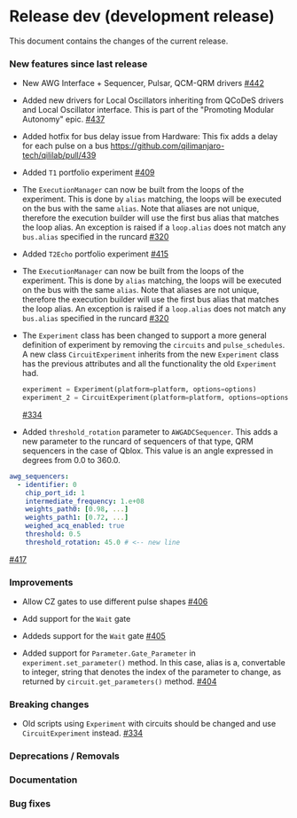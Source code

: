 # Release dev (development release)

This document contains the changes of the current release.

### New features since last release

- New AWG Interface + Sequencer, Pulsar, QCM-QRM drivers
  [#442](https://github.com/qilimanjaro-tech/qililab/pull/442)

- Added new drivers for Local Oscillators inheriting from QCoDeS drivers and Local Oscillator interface.
  This is part of the "Promoting Modular Autonomy" epic.
  [#437](https://github.com/qilimanjaro-tech/qililab/pull/437)

- Added hotfix for bus delay issue from Hardware:
  This fix adds a delay for each pulse on a bus
  https://github.com/qilimanjaro-tech/qililab/pull/439

- Added `T1` portfolio experiment
  [#409](https://github.com/qilimanjaro-tech/qililab/pull/409)

- The `ExecutionManager` can now be built from the loops of the experiment.
  This is done by `alias` matching, the loops will be executed on the bus with the same `alias`.
  Note that aliases are not unique, therefore the execution builder will use the first bus alias that matches the loop alias. An exception is raised if a `loop.alias` does not match any `bus.alias` specified in the runcard
  [#320](https://github.com/qilimanjaro-tech/qililab/pull/320)

- Added `T2Echo` portfolio experiment
  [#415](https://github.com/qilimanjaro-tech/qililab/pull/415)

- The `ExecutionManager` can now be built from the loops of the experiment.
  This is done by `alias` matching, the loops will be executed on the bus with the same `alias`.
  Note that aliases are not unique, therefore the execution builder will use the first bus alias that matches the loop alias. An exception is raised if a `loop.alias` does not match any `bus.alias` specified in the runcard
  [#320](https://github.com/qilimanjaro-tech/qililab/pull/320)

- The `Experiment` class has been changed to support a more general definition of experiment by removing the
  `circuits` and `pulse_schedules`. A new class `CircuitExperiment` inherits from the new `Experiment` class has the previous attributes and all the functionality the old `Experiment` had.

  ```python
  experiment = Experiment(platform=platform, options=options)
  experiment_2 = CircuitExperiment(platform=platform, options=options, circuits=[circuit])
  ```

  [#334](https://github.com/qilimanjaro-tech/qililab/pull/334)

- Added `threshold_rotation` parameter to `AWGADCSequencer`. This adds a new parameter to the runcard of sequencers of that type, QRM sequencers in the case of Qblox. This value is an angle expressed in degrees from 0.0 to 360.0.

```yml
awg_sequencers:
  - identifier: 0
    chip_port_id: 1
    intermediate_frequency: 1.e+08
    weights_path0: [0.98, ...]
    weights_path1: [0.72, ...]
    weighed_acq_enabled: true
    threshold: 0.5
    threshold_rotation: 45.0 # <-- new line
```

[#417](https://github.com/qilimanjaro-tech/qililab/pull/417)

### Improvements

- Allow CZ gates to use different pulse shapes
  [#406](https://github.com/qilimanjaro-tech/qililab/pull/406)

- Add support for the `Wait` gate

- Addeds support for the `Wait` gate
  [#405](https://github.com/qilimanjaro-tech/qililab/pull/405)

- Added support for `Parameter.Gate_Parameter` in `experiment.set_parameter()` method. In this case, alias is a, convertable to integer, string that denotes the index of the parameter to change, as returned by `circuit.get_parameters()` method.
  [#404](https://github.com/qilimanjaro-tech/qililab/pull/404)

### Breaking changes

- Old scripts using `Experiment` with circuits should be changed and use `CircuitExperiment` instead.
  [#334](https://github.com/qilimanjaro-tech/qililab/pull/334)

### Deprecations / Removals

### Documentation

### Bug fixes
